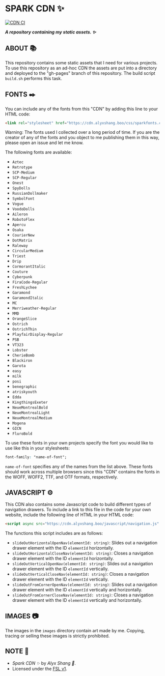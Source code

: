# SPARK CDN :sparkles:

[![CDN CI](https://github.com/alyxshang/spark-cdn/actions/workflows/main.yml/badge.svg)](https://github.com/alyxshang/spark-cdn/actions/workflows/main.yml)

***A repository containing my static assets. :sparkles:***

## ABOUT :books:

This repository contains some static assets that I need for various projects. To use this repository as an ad-hoc CDN the assets are put into a directory and deployed to the "gh-pages" branch of this repository. The build script `build.sh` performs this task.

## FONTS :black_nib:

You can include any of the fonts from this "CDN" by adding this line to your HTML code:

```HTML
<link rel="stylesheet" href="https://cdn.alyxshang.boo/css/sparkfonts.css" type="text/css"/>
```

Warning: The fonts used I collected over a long period of time. If you are the creator of any of the fonts and you object to me publishing them in this way, please open an issue and let me know.

The following fonts are available:

- `Aztec`
- `Retrotype`
- `SCP-Medium`
- `SCP-Regular`
- `Onest`
- `SpyDolls`
- `RussianDollmaker`
- `SymbolFont`
- `Vogue`
- `VoodoDolls`
- `Aileron`
- `RobotoFlex`
- `Apercu`
- `Osaka`
- `CourierNew`
- `DotMatrix`
- `Raleway`
- `CircularMedium`
- `Triest`
- `Drip`
- `CormorantItalic`
- `Couture`
- `Cyberpunk`
- `FiraCode-Regular`
- `FreshLychee`
- `Garamond`
- `GaramondItalic`
- `MC`
- `Merriweather-Regular`
- `MMD`
- `OrangeSlice`
- `Ostrich`
- `OstrichThin`
- `PlayfairDisplay-Regular`
- `PSB`
- `VT323`
- `Lobster`
- `CherieBomb`
- `Blackiron`
- `Garota`
- `easy`
- `milk`
- `posi`
- `benegraphic`
- `atriskyouth`
- `Edda`
- `KingthingsExeter`
- `NeueMontrealBold`
- `NeueMontrealLight`
- `NeueMontrealMedium`
- `Mogena`
- `GICN`
- `FluroBold`

To use these fonts in your own projects specify the font you would like to use like this in your stylesheets:

```CSS
font-family: "name-of-font";
```

`name-of-font` specifies any of the names from the list above. These fonts should work across multiple browsers since this "CDN" contains the fonts in the WOFF, WOFF2, TTF, and OTF formats, respectively.

## JAVASCRIPT :gear:

This CDN also contains some Javascript code to build different types of navigation drawers. To include a link to this file in the code for your own website, include the following line of HTML in your HTML code:

```HTML
<script async src="https://cdn.alyxshang.boo/javascript/navigation.js" type="text/javascript"></script>
```

The functions this script includes are as follows:

- `slideOutHorizontalOpenNav(elementId: string)`: Slides out a navigation drawer element with the ID `elementId` horizontally.
- `slideOutHorizontalCloseNav(elementId: string)`: Closes a navigation drawer element with the ID `elementId` horizontally.
- `slideOutVerticalOpenNav(elementId: string)`: Slides out a navigation drawer element with the ID `elementId` vertically.
- `slideOutVerticalCloseNav(elementId: string)`: Closes a navigation drawer element with the ID `elementId` vertically.
- `slideOutFromCornerOpenNav(elementId: string)`: Slides out a navigation drawer element with the ID `elementId` vertically and horizontally.
- `slideOutFromCornerCloseNav(elementId: string)`: Closes a navigation drawer element with the ID `elementId` vertically and horizontally.

## IMAGES :camera:

The images in the `images` directory contain art made by me. Copying, tracing or selling these images is strictly prohibited.

## NOTE :scroll:

- *Spark CDN :sparkles:* by *Alyx Shang :black_heart:*.
- Licensed under the [FSL v1](https://github.com/alyxshang/fair-software-license).
